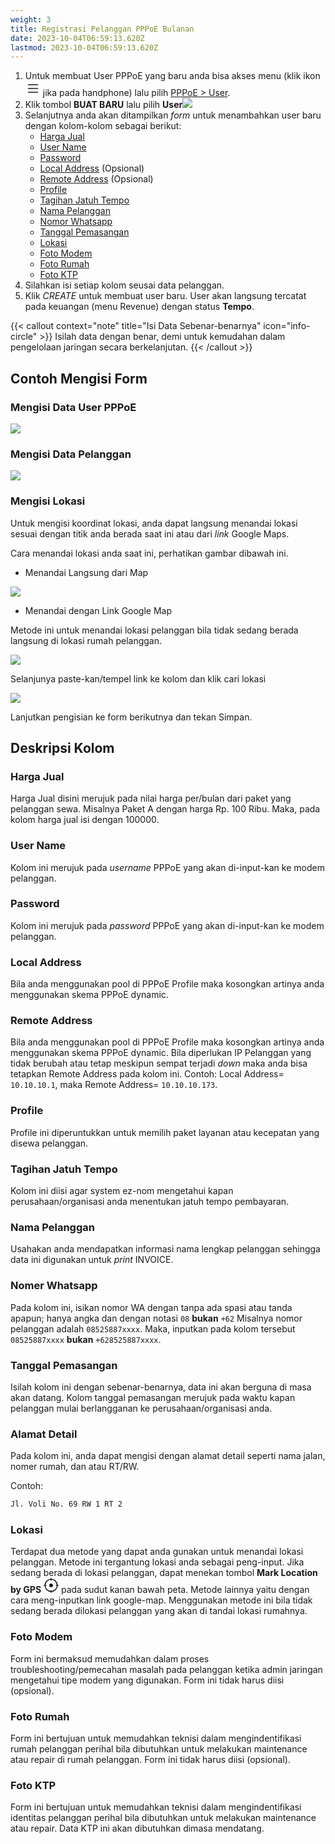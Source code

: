 ```yaml
---
weight: 3
title: Registrasi Pelanggan PPPoE Bulanan
date: 2023-10-04T06:59:13.620Z
lastmod: 2023-10-04T06:59:13.620Z
---
```


1. Untuk membuat User PPPoE yang baru anda bisa akses menu (klik ikon <svg xmlns="http://www.w3.org/2000/svg" width="24" height="24" fill="currentColor" class="bi bi-list" viewBox="0 0 16 16"><path fill-rule="evenodd" d="M2.5 12a.5.5 0 0 1 .5-.5h10a.5.5 0 0 1 0 1H3a.5.5 0 0 1-.5-.5zm0-4a.5.5 0 0 1 .5-.5h10a.5.5 0 0 1 0 1H3a.5.5 0 0 1-.5-.5zm0-4a.5.5 0 0 1 .5-.5h10a.5.5 0 0 1 0 1H3a.5.5 0 0 1-.5-.5z"/></svg> jika pada handphone) lalu pilih [PPPoE > User](https://noahresource.tech/pppoe/user).
2. Klik tombol **BUAT BARU** lalu pilih **User**![](/assets/buat-baru-user.png)
3. Selanjutnya anda akan ditampilkan *form* untuk menambahkan user baru dengan kolom-kolom sebagai berikut:
   * [Harga Jual](#harga-jual)
   * [User Name](#user-name)
   * [Password](#password)
   * [Local Address](#local-address) (Opsional)
   * [Remote Address](#remote-address) (Opsional)
   * [Profile](#profile)
   * [Tagihan Jatuh Tempo]()
   * [Nama Pelanggan](#nama-pelanggan)
   * [Nomor Whatsapp](#nomer-whatsapp)
   * [Tanggal Pemasangan]()
   * [Lokasi](#lokasi)
   * [Foto Modem](#foto-modem)
   * [Foto Rumah](#foto-rumah)
   * [Foto KTP](#)
4. Silahkan isi setiap kolom seusai data pelanggan.
5. Klik *CREATE* untuk membuat user baru. User akan langsung tercatat pada keuangan (menu Revenue) dengan status **Tempo**.

{{< callout context="note" title="Isi Data Sebenar-benarnya" icon="info-circle" >}}
Isilah data dengan benar, demi untuk kemudahan dalam pengelolaan jaringan secara berkelanjutan.
{{< /callout >}}

## Contoh Mengisi Form

### Mengisi Data User PPPoE

![](/assets/contoh-form-pppoe.png)

### Mengisi Data Pelanggan

![](/assets/biodata-pelanggan.png)

### Mengisi Lokasi

Untuk mengisi koordinat lokasi, anda dapat langsung menandai lokasi sesuai dengan titik anda berada saat ini atau dari *link* Google Maps.

Cara menandai lokasi anda saat ini, perhatikan gambar dibawah ini.

* Menandai Langsung dari Map

![](/assets/lokasi-dari-gps.png)

* Menandai dengan Link Google Map

Metode ini untuk menandai lokasi pelanggan bila tidak sedang berada langsung di
lokasi rumah pelanggan.

![](/assets/lokasi-dari-link-1.png)

Selanjunya paste-kan/tempel link ke kolom dan klik cari lokasi

![](/assets/lokasi-dari-link-2.png)

Lanjutkan pengisian ke form berikutnya dan tekan Simpan.

## Deskripsi Kolom

### Harga Jual

Harga Jual disini merujuk pada nilai harga per/bulan dari paket yang pelanggan sewa. Misalnya Paket A dengan harga Rp. 100 Ribu. Maka, pada kolom harga jual isi dengan 100000.

### User Name

Kolom ini merujuk pada *username* PPPoE yang akan di-input-kan ke modem pelanggan.

### Password

Kolom ini merujuk pada *password* PPPoE yang akan di-input-kan ke modem pelanggan.

### Local Address

Bila anda menggunakan pool di PPPoE Profile maka kosongkan artinya anda
menggunakan skema PPPoE dynamic.

### Remote Address

Bila anda menggunakan pool di PPPoE Profile maka kosongkan artinya anda menggunakan skema PPPoE dynamic. Bila diperlukan IP Pelanggan yang tidak berubah atau tetap meskipun sempat terjadi *down* maka anda bisa tetapkan Remote Address pada kolom ini. Contoh: Local Address= `10.10.10.1`, maka Remote Address= `10.10.10.173`.

### Profile

Profile ini diperuntukkan untuk memilih paket layanan atau kecepatan yang disewa pelanggan.

### Tagihan Jatuh Tempo

Kolom ini diisi agar system ez-nom mengetahui kapan perusahaan/organisasi anda menentukan jatuh tempo pembayaran.

### Nama Pelanggan

Usahakan anda mendapatkan informasi nama lengkap pelanggan sehingga data ini digunakan untuk *print* INVOICE.

### Nomer Whatsapp

Pada kolom ini, isikan nomor WA dengan tanpa ada spasi atau tanda apapun; hanya angka dan dengan notasi `08` **bukan** `+62` Misalnya nomor pelanggan adalah `08525887xxxx`. Maka, inputkan pada kolom tersebut `08525887xxxx` **bukan** `+628525887xxxx`.

### Tanggal Pemasangan

Isilah kolom ini dengan sebenar-benarnya, data ini akan berguna di masa akan datang. Kolom tanggal pemasangan merujuk pada waktu kapan pelanggan mulai berlangganan ke perusahaan/organisasi anda.

### Alamat Detail

Pada kolom ini, anda dapat mengisi dengan alamat detail seperti nama jalan, nomer rumah, dan atau RT/RW.

Contoh:

```html
Jl. Voli No. 69 RW 1 RT 2
```

### Lokasi

Terdapat dua metode yang dapat anda gunakan untuk menandai lokasi pelanggan. Metode ini tergantung lokasi anda sebagai peng-input. Jika sedang berada di lokasi pelanggan, dapat menekan tombol **Mark Location by GPS** <svg xmlns="http://www.w3.org/2000/svg" width="24" height="24" fill="currentColor" class="bi bi-crosshair" viewBox="0 0 16 16"> <path d="M8.5.5a.5.5 0 0 0-1 0v.518A7.001 7.001 0 0 0 1.018 7.5H.5a.5.5 0 0 0 0 1h.518A7.001 7.001 0 0 0 7.5 14.982v.518a.5.5 0 0 0 1 0v-.518A7.001 7.001 0 0 0 14.982 8.5h.518a.5.5 0 0 0 0-1h-.518A7.001 7.001 0 0 0 8.5 1.018V.5Zm-6.48 7A6.001 6.001 0 0 1 7.5 2.02v.48a.5.5 0 0 0 1 0v-.48a6.001 6.001 0 0 1 5.48 5.48h-.48a.5.5 0 0 0 0 1h.48a6.002 6.002 0 0 1-5.48 5.48v-.48a.5.5 0 0 0-1 0v.48A6.001 6.001 0 0 1 2.02 8.5h.48a.5.5 0 0 0 0-1h-.48ZM8 10a2 2 0 1 0 0-4 2 2 0 0 0 0 4Z"/> </svg> pada sudut kanan bawah peta. Metode lainnya yaitu dengan cara meng-inputkan link google-map. Menggunakan metode ini bila tidak sedang berada dilokasi pelanggan yang akan di tandai lokasi rumahnya.

### Foto Modem

Form ini bermaksud memudahkan dalam proses troubleshooting/pemecahan masalah pada pelanggan ketika admin jaringan mengetahui tipe modem yang digunakan. Form ini tidak harus diisi (opsional).

### Foto Rumah

Form ini bertujuan untuk memudahkan teknisi dalam mengindentifikasi rumah pelanggan perihal bila dibutuhkan untuk melakukan maintenance atau repair di rumah pelanggan. Form ini tidak harus diisi (opsional).

### Foto KTP

Form ini bertujuan untuk memudahkan teknisi dalam mengindentifikasi identitas pelanggan perihal bila dibutuhkan untuk melakukan maintenance atau repair. Data KTP ini akan dibutuhkan dimasa mendatang.
